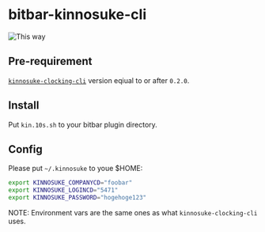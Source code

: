 bitbar-kinnosuke-cli
====================

![This way](https://raw.githubusercontent.com/udzura/bitbar-kinnosuke-cli/master/screemshot.png)

## Pre-requirement

[`kinnosuke-clocking-cli`](https://github.com/yano3/kinnosuke-clocking-cli/) version eqiual to or after `0.2.0`.

## Install

Put `kin.10s.sh` to your bitbar plugin directory.

## Config

Please put `~/.kinnosuke` to youe $HOME:

```bash
export KINNOSUKE_COMPANYCD="foobar"
export KINNOSUKE_LOGINCD="5471"
export KINNOSUKE_PASSWORD="hogehoge123"
```

NOTE: Environment vars are the same ones as what `kinnosuke-clocking-cli` uses.
